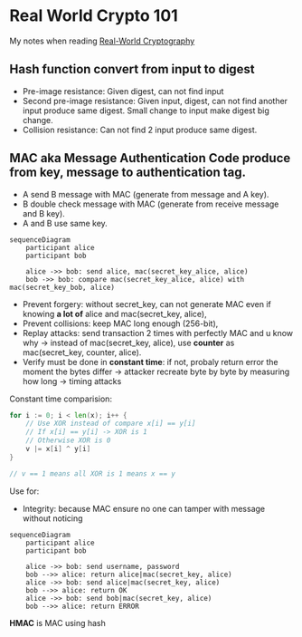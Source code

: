# Real World Crypto 101

My notes when reading
[Real-World Cryptography](https://www.manning.com/books/real-world-cryptography)

## **Hash** function convert from input to digest

- Pre-image resistance: Given digest, can not find input
- Second pre-image resistance: Given input, digest, can not find another input
  produce same digest. Small change to input make digest big change.
- Collision resistance: Can not find 2 input produce same digest.

## **MAC** aka Message Authentication Code produce from key, message to authentication tag.

- A send B message with MAC (generate from message and A key).
- B double check message with MAC (generate from receive message and B key).
- A and B use same key.

```mermaid
sequenceDiagram
    participant alice
    participant bob

    alice ->> bob: send alice, mac(secret_key_alice, alice)
    bob ->> bob: compare mac(secret_key_alice, alice) with mac(secret_key_bob, alice)
```

- Prevent forgery: without secret_key, can not generate MAC even if knowing **a
  lot of** alice and mac(secret_key, alice),
- Prevent collisions: keep MAC long enough (256-bit),
- Replay attacks: send transaction 2 times with perfectly MAC and u know why ->
  instead of mac(secret_key, alice), use **counter** as mac(secret_key, counter,
  alice).
- Verify must be done in **constant time**: if not, probaly return error the
  moment the bytes differ -> attacker recreate byte by byte by measuring how
  long -> timing attacks

Constant time comparision:

```go
for i := 0; i < len(x); i++ {
    // Use XOR instead of compare x[i] == y[i]
    // If x[i] == y[i] -> XOR is 1
    // Otherwise XOR is 0
    v |= x[i] ^ y[i]
}

// v == 1 means all XOR is 1 means x == y
```

Use for:

- Integrity: because MAC ensure no one can tamper with message without noticing

```mermaid
sequenceDiagram
    participant alice
    participant bob

    alice ->> bob: send username, password
    bob -->> alice: return alice|mac(secret_key, alice)
    alice ->> bob: send alice|mac(secret_key, alice)
    bob -->> alice: return OK
    alice ->> bob: send bob|mac(secret_key, alice)
    bob -->> alice: return ERROR
```

**HMAC** is MAC using hash
